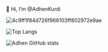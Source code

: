  👋 Hi, I’m @AdhenKurdi

![4c9ff1f84d726f966103ff802972e9ae](https://user-images.githubusercontent.com/72202439/195502673-0349f06c-184e-4d11-87f1-2220c9482beb.gif)

![Top Langs](https://github-readme-stats.vercel.app/api/top-langs/?username=AdhenKurdi&layout=compact&theme=radical)

![Adhen GitHub stats](https://github-readme-stats.vercel.app/api?username=AdhenKurdi&show_icons=true&theme=radical)
